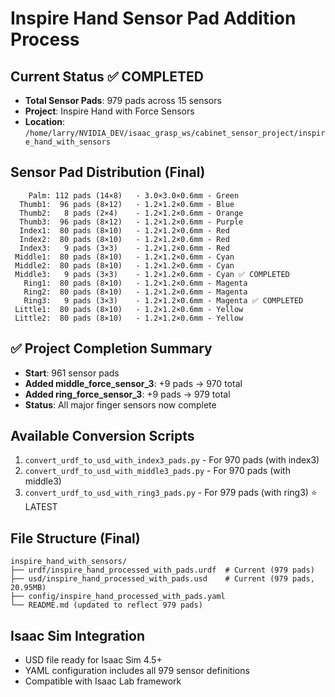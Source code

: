 # Inspire Hand Sensor Pad Addition Process

## Current Status ✅ COMPLETED
- **Total Sensor Pads**: 979 pads across 15 sensors
- **Project**: Inspire Hand with Force Sensors  
- **Location**: `/home/larry/NVIDIA_DEV/isaac_grasp_ws/cabinet_sensor_project/inspire_hand_with_sensors`

## Sensor Pad Distribution (Final)
```
    Palm: 112 pads (14×8)   - 3.0×3.0×0.6mm - Green
  Thumb1:  96 pads (8×12)   - 1.2×1.2×0.6mm - Blue  
  Thumb2:   8 pads (2×4)    - 1.2×1.2×0.6mm - Orange
  Thumb3:  96 pads (8×12)   - 1.2×1.2×0.6mm - Purple
  Index1:  80 pads (8×10)   - 1.2×1.2×0.6mm - Red
  Index2:  80 pads (8×10)   - 1.2×1.2×0.6mm - Red  
  Index3:   9 pads (3×3)    - 1.2×1.2×0.6mm - Red
 Middle1:  80 pads (8×10)   - 1.2×1.2×0.6mm - Cyan
 Middle2:  80 pads (8×10)   - 1.2×1.2×0.6mm - Cyan
 Middle3:   9 pads (3×3)    - 1.2×1.2×0.6mm - Cyan ✅ COMPLETED
   Ring1:  80 pads (8×10)   - 1.2×1.2×0.6mm - Magenta
   Ring2:  80 pads (8×10)   - 1.2×1.2×0.6mm - Magenta
   Ring3:   9 pads (3×3)    - 1.2×1.2×0.6mm - Magenta ✅ COMPLETED
 Little1:  80 pads (8×10)   - 1.2×1.2×0.6mm - Yellow
 Little2:  80 pads (8×10)   - 1.2×1.2×0.6mm - Yellow
```

## ✅ Project Completion Summary
- **Start**: 961 sensor pads
- **Added middle_force_sensor_3**: +9 pads → 970 total
- **Added ring_force_sensor_3**: +9 pads → 979 total
- **Status**: All major finger sensors now complete

## Available Conversion Scripts
1. `convert_urdf_to_usd_with_index3_pads.py` - For 970 pads (with index3)
2. `convert_urdf_to_usd_with_middle3_pads.py` - For 970 pads (with middle3)  
3. `convert_urdf_to_usd_with_ring3_pads.py` - For 979 pads (with ring3) ⭐ LATEST

## File Structure (Final)
```
inspire_hand_with_sensors/
├── urdf/inspire_hand_processed_with_pads.urdf  # Current (979 pads)
├── usd/inspire_hand_processed_with_pads.usd    # Current (979 pads, 20.95MB)
├── config/inspire_hand_processed_with_pads.yaml
└── README.md (updated to reflect 979 pads)
```

## Isaac Sim Integration
- USD file ready for Isaac Sim 4.5+
- YAML configuration includes all 979 sensor definitions
- Compatible with Isaac Lab framework
